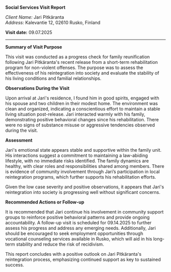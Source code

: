 **Social Services Visit Report**

*Client Name:* Jari Pitkäranta  
*Address:* Kalevantie 12, 02610 Rusko, Finland  

**Visit date:** 09.07.2025

---

**Summary of Visit Purpose**

This visit was conducted as a progress check for family reunification following Jari Pitkäranta's recent release from a short-term rehabilitation program for non-violent offenses. The purpose was to assess the effectiveness of his reintegration into society and evaluate the stability of his living conditions and familial relationships.

**Observations During the Visit**

Upon arrival at Jari's residence, I found him in good spirits, engaged with his spouse and two children in their modest home. The environment was clean and organized, indicating a conscientious effort to maintain a stable living situation post-release. Jari interacted warmly with his family, demonstrating positive behavioral changes since his rehabilitation. There were no signs of substance misuse or aggressive tendencies observed during the visit.

**Assessment**

Jari's emotional state appears stable and supportive within the family unit. His interactions suggest a commitment to maintaining a law-abiding lifestyle, with no immediate risks identified. The family dynamics are healthy, with clear roles and responsibilities shared among members. There is evidence of community involvement through Jari’s participation in local reintegration programs, which further supports his rehabilitation efforts.

Given the low case severity and positive observations, it appears that Jari's reintegration into society is progressing well without significant concerns.

**Recommended Actions or Follow-up**

It is recommended that Jari continue his involvement in community support groups to reinforce positive behavioral patterns and provide ongoing accountability. A follow-up visit is scheduled for 09.14.2025 to further assess his progress and address any emerging needs. Additionally, Jari should be encouraged to seek employment opportunities through vocational counseling services available in Rusko, which will aid in his long-term stability and reduce the risk of recidivism.

This report concludes with a positive outlook on Jari Pitkäranta's reintegration process, emphasizing continued support as key to sustained success.